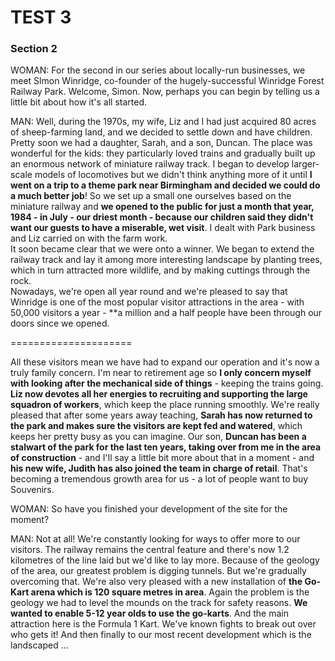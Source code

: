 TEST 3
=======

### Section 2   
  
WOMAN: For the second in our series about locally-run businesses, we meet Slmon Winridge, co-founder of the hugely-successful Winridge Forest Railway Park. Welcome, Simon. Now, perhaps you can begin by telling us a little bit about how it's all started.  

MAN: Well, during the 1970s, my wife, Liz and I had just acquired 80 acres of sheep-farming land, and we decided to settle down and have children. Pretty soon we had a daughter, Sarah, and a son, Duncan. The place was wonderful for the kids: they particularly loved trains and gradually built up an enormous network of miniature railway track. I began to develop larger-scale models of locomotives but we didn't think anything more of it until **I went on a trip to a theme park near Birmingham and decided we could do a much better job**! So we set up a small one ourselves based on the miniature railway and **we opened to the public for just a month that year, 1984 - in July - our driest month - because our children said they didn't want our guests to have a miserable, wet visit**. I dealt with Park business and Liz carried on with the farm work.   
It soon became clear that we were onto a winner. We began to extend the railway track and lay it among more interesting landscape by planting trees, which in turn attracted more wildlife, and by making cuttings through the rock.   
Nowadays, we're open all year round and we're pleased to say that Winridge is one of the most popular visitor attractions in the area - with 50,000 visitors a year - **a million and a half people have been through our doors since we opened.  
  
=====================   
  
All these visitors mean we have had to expand our operation and it's now a truly family concern. I'm near to retirement age so **I only concern myself with looking after the mechanical side of things** - keeping the trains going. **Liz now devotes all her energies to recruiting and supporting the large squadron of workers**, which keep the place running smoothly. We're really pleased that after some years away teaching, **Sarah has now returned to the park and makes sure the visitors are kept fed and watered**, which keeps her pretty busy as you can imagine. Our son, **Duncan has been a stalwart of the park for the last ten years, taking over from me in the area of construction** - and I'll say a little bit more about that in a moment - and **his new wife, Judith has also joined the team in charge of retail**. That's becoming a tremendous growth area for us - a lot of people want to buy Souvenirs.  
  
WOMAN: So have you finished your development of the site for the moment?  
  
MAN: Not at all! We're constantly looking for ways to offer more to our visitors. The railway remains the central feature and there's now 1.2 kilometres of the line laid but we'd like to lay more. Because of the geology of the area, our greatest problem is digging tunnels. But we're gradually overcoming that. We're also very pleased with a new installation of **the Go-Kart arena which is 120 square metres in area**. Again the problem is the geology we had to level the mounds on the track for safety reasons. **We wanted to enable 5-12 year olds to use the go-karts**. And the main attraction here is the Formula 1 Kart. We've known fights to break out over who gets it! And then finally to our most recent development which is the landscaped ...
